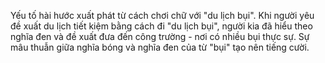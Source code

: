 Yếu tố hài hước xuất phát từ cách chơi chữ với "du lịch bụi". Khi người yêu đề xuất du lịch tiết kiệm bằng cách đi "du lịch bụi", người kia đã hiểu theo nghĩa đen và đề xuất đưa đến công trường - nơi có nhiều bụi thực sự. Sự mâu thuẫn giữa nghĩa bóng và nghĩa đen của từ "bụi" tạo nên tiếng cười.